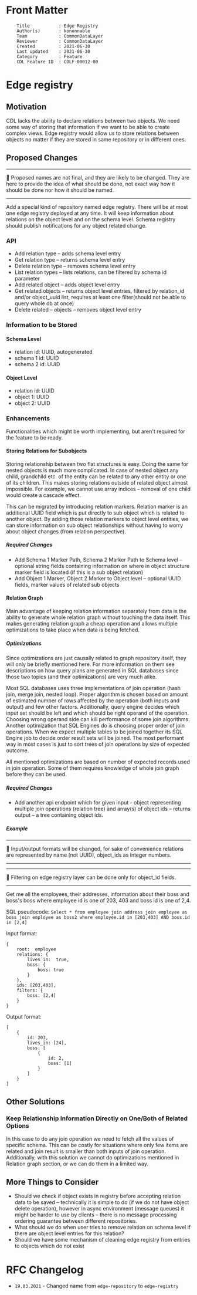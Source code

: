 # Front Matter

```
    Title           : Edge Registry
    Author(s)       : kononnable
    Team            : CommonDataLayer
    Reviewer        : CommonDataLayer
    Created         : 2021-06-30
    Last updated    : 2021-06-30
    Category        : Feature
    CDL Feature ID  : CDLF-00012-00
```

# Edge registry

## Motivation 
CDL lacks the ability to declare relations between two objects. We need some way of storing that information if we want to be able to create complex views. Edge registry would allow us to store relations between objects no matter if they are stored in same repository or in different ones. 

## Proposed Changes
***
:memo: Proposed names are not final, and they are likely to be changed. They are here to provide the idea of what should be done, not exact way how it should be done nor how it should be named. 
***

Add a special kind of repository named edge registry. There will be at most one edge registry deployed at any time. It will keep information about relations on the object level and on the schema level. Schema registry should publish notifications for any object related change. 

### API
- Add relation type – adds schema level entry 
- Get relation type – returns schema level entry
- Delete relation type – removes schema level entry 
- List relation types – lists relations, can be filtered by schema id parameter 
- Add related object – adds object level entry 
- Get related objects – returns object level entries, filtered by relation_id and/or object_uuid list, requires at least one filter(should not be able to  query whole db at once) 
- Delete related – objects – removes object level entry 

### Information to be Stored

#### Schema Level
- relation id: UUID, autogenerated 
- schema 1 id: UUID 
- schema 2 id: UUID

#### Object Level
- relation id: UUID 
- object 1: UUID 
- object 2: UUID 

### Enhancements
Functionalities which might be worth implementing, but aren't required for the feature to be ready.

#### Storing Relations for Subobjects
Storing relationship between two flat structures is easy. Doing the same for nested objects is much more complicated. In case of nested object any child, grandchild etc. of the entity can be related to any other entity or one of its children. This makes storing relations outside of related object almost impossible. For example, we cannot use array indices – removal of one child would create a cascade effect. 

This can be migrated by introducing relation markers. Relation marker is an additional UUID field which is put directly to sub object which is related to another object. By adding those relation markers to object level entities, we can store information on sub object relationships without having to worry about object changes (from relation perspective). 

##### Required Changes
- Add Schema 1 Marker Path, Schema 2 Marker Path to Schema level – optional string fields containing information on where in object structure marker field is located (if this is a sub object relation) 
- Add Object 1 Marker, Object 2 Marker to Object level – optional UUID fields, marker values of related sub objects 

#### Relation Graph
Main advantage of keeping relation information separately from data is the ability to generate whole relation graph without touching the data itself. This makes generating relation graph a cheap operation and allows multiple optimizations to take place when data is being fetched. 

##### Optimizations
Since optimizations are just causally related to graph repository itself, they will only be briefly mentioned here. For more information on them see descriptions on how query plans are generated in SQL databases since those two topics (and their optimizations) are very much alike. 

Most SQL databases uses three implementations of join operation (hash join, merge join, nested loop). Proper algorithm is chosen based on amount of estimated number of rows affected by the operation (both inputs and output) and few other factors. Additionally, query engine decides which input set should be left and which should be right operand of the operation. Choosing wrong operand side can kill performance of some join algorithms. Another optimization that SQL Engines do is choosing proper order of join operations. When we expect multiple tables to be joined together its SQL Engine job to decide order result sets will be joined. The most performant way in most cases is just to sort trees of join operations by size of expected outcome. 

All mentioned optimizations are based on number of expected records used in join operation. Some of them requires knowledge of whole join graph before they can be used. 

##### Required Changes
- Add another api endpoint which for given input - object representing multiple join operations (relation tree) and array(s) of object ids – returns output – a tree containing object ids. 

##### Example
***
:memo: Input/output formats will be changed, for sake of convenience relations are represented by name (not UUID), object_ids as integer numbers. 
***
***
:memo: Filtering on edge registry layer can be done only for object_id fields. 
***

Get me all the employees, their addresses, information about their boss and boss's boss where employee id is one of 203, 403 and boss id is one of 2,4. 

SQL pseudocode: `Select * from employee join address join employee as boss join employee as boss2 where employee.id in [203,403] AND boss.id in [2,4]`

Input format: 
```
{ 
    root:  employee 
    relations: { 
        lives_in:  true, 
        boss: { 
            boss: true 
        } 
    }, 
    ids: [203,403],
    filters: { 
        boss: [2,4] 
    } 
} 
```
Output format: 
```
[
    {
        id: 203, 
        lives_in: [24], 
        boss: [
            { 
                id: 2, 
                boss: [1] 
            }
        ]
    }
] 
```
 

## Other Solutions

### Keep Relationship Information Directly on One/Both of Related Options
In this case to do any join operation we need to fetch all the values of specific schema. This can be costly for situations where only few items are related and join result is smaller than both inputs of join operation. Additionally, with this solution we cannot do optimizations mentioned in Relation graph section, or we can do them in a limited way. 

## More Things to Consider
- Should we check if object exists in registry before accepting relation data to be saved – technically it is simple to do (if we do not have object delete operation), however in async environment (message queues) it might be harder to use by clients – there is no message processing ordering guarantee between different repositories. 
- What should we do when user tries to remove relation on schema level if there are object level entries for this relation? 
- Should we have some mechanism of cleaning edge registry from entries to objects which do not exist 

# RFC Changelog

* `19.03.2021` - Changed name from `edge-repository` to `edge-registry`
